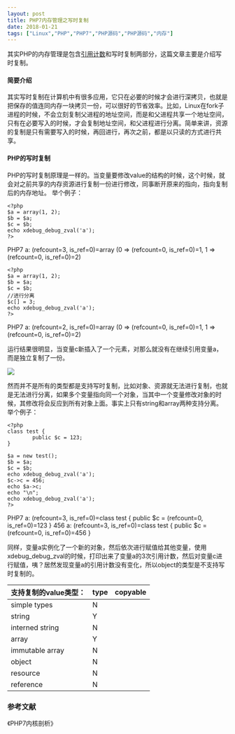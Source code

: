 ```yaml
---
layout: post
title: PHP7内存管理之写时复制
date: 2018-01-21
tags: ["Linux","PHP","PHP7","PHP源码","PHP源码","内存"]
---
```


其实PHP的内存管理是包含[引用计数](http://feilong.tech/?p=199)和写时复制两部分，这篇文章主要是介绍写时复制。

#### 简要介绍

其实写时复制在计算机中有很多应用，它只在必要的时候才会进行深拷贝，也就是把保存的值连同内存一块拷贝一份，可以很好的节省效率。比如，Linux在fork子进程的时候，不会立刻复制父进程的地址空间，而是和父进程共享一个地址空间，只有在必要写入的时候，才会复制地址空间，和父进程进行分离。简单来讲，资源的复制是只有需要写入的时候，再回进行，再次之前，都是以只读的方式进行共享。

#### PHP的写时复制

PHP的写时复制原理是一样的。当变量要修改value的结构的时候，这个时候，就会对之前共享的内存资源进行复制一份进行修改，同事断开原来的指向，指向复制后的内存地址。
举个例子：

    <?php
    $a = array(1, 2);
    $b = $a;
    $c = $b;
    echo xdebug_debug_zval('a');
    ?>

PHP7
a: (refcount=3, is_ref=0)=array (0 => (refcount=0, is_ref=0)=1, 1 => (refcount=0, is_ref=0)=2)

    <?php
    $a = array(1, 2);
    $b = $a;
    $c = $b;
    //进行分离
    $c[] = 3;
    echo xdebug_debug_zval('a');
    ?>

PHP7
a: (refcount=2, is_ref=0)=array (0 => (refcount=0, is_ref=0)=1, 1 => (refcount=0, is_ref=0)=2)

运行结果很明显，当变量c新插入了一个元素，对那么就没有在继续引用变量a，而是独立复制了一份。

![](%E6%9C%AA%E5%91%BD%E5%90%8D%E6%96%87%E4%BB%B6-2.png)

然而并不是所有的类型都是支持写时复制，比如对象、资源就无法进行复制，也就是无法进行分离，如果多个变量指向同一个对象，当其中一个变量修改对象的时候，其修改将会反应到所有对象上面。事实上只有string和array两种支持分离。
举个例子：

    <?php
    class test {
            public $c = 123;
    }

    $a = new test();
    $b = $a;
    $c = $b;
    echo xdebug_debug_zval('a');
    $c->c = 456;
    echo $a->c;
    echo "\n";
    echo xdebug_debug_zval('a');
    ?>

PHP7
a: (refcount=3, is_ref=0)=class test { public $c = (refcount=0, is_ref=0)=123 }
456
a: (refcount=3, is_ref=0)=class test { public $c = (refcount=0, is_ref=0)=456 }

同样，变量a实例化了一个新的对象，然后依次进行赋值给其他变量，使用xdebug_debug_zval的时候，打印出来了变量a的3次引用计数，然后对变量c进行赋值，咦？居然发现变量a的引用计数没有变化，所以object的类型是不支持写时复制的。

<table>
<thead>
<tr>
<th style="text-align: left;">支持复制的value类型：</th>
<th style="text-align: left;">type</th>
<th>copyable</th>
</tr>
</thead>
<tbody>
<tr>
<td style="text-align: left;">simple types</td>
<td style="text-align: left;">N</td>
</tr>
<tr>
<td style="text-align: left;">string</td>
<td style="text-align: left;">Y</td>
</tr>
<tr>
<td style="text-align: left;">interned string</td>
<td style="text-align: left;">N</td>
</tr>
<tr>
<td style="text-align: left;">array</td>
<td style="text-align: left;">Y</td>
</tr>
<tr>
<td style="text-align: left;">immutable array</td>
<td style="text-align: left;">N</td>
</tr>
<tr>
<td style="text-align: left;">object</td>
<td style="text-align: left;">N</td>
</tr>
<tr>
<td style="text-align: left;">resource</td>
<td style="text-align: left;">N</td>
</tr>
<tr>
<td style="text-align: left;">reference</td>
<td style="text-align: left;">N</td>
</tr>
</tbody>
</table>

### 参考文献

《PHP7内核剖析》